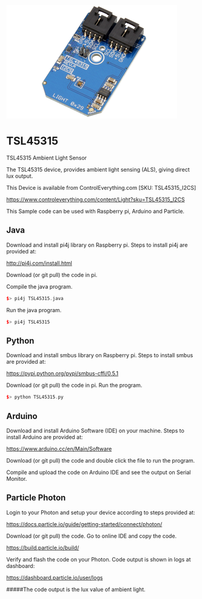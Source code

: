 [![TSL45315](TSL45315_I2CS.png)](https://www.controleverything.com/content/Light?sku=TSL45315_I2CS)
# TSL45315
TSL45315 Ambient Light Sensor

The TSL45315 device, provides ambient light sensing (ALS), giving direct lux output.

This Device is available from ControlEverything.com [SKU: TSL45315_I2CS]

https://www.controleverything.com/content/Light?sku=TSL45315_I2CS

This Sample code can be used with Raspberry pi, Arduino and Particle.

## Java
Download and install pi4j library on Raspberry pi. Steps to install pi4j are provided at:

http://pi4j.com/install.html

Download (or git pull) the code in pi.

Compile the java program.
```cpp
$> pi4j TSL45315.java
```

Run the java program.
```cpp
$> pi4j TSL45315
```

## Python
Download and install smbus library on Raspberry pi. Steps to install smbus are provided at:

https://pypi.python.org/pypi/smbus-cffi/0.5.1

Download (or git pull) the code in pi. Run the program.

```cpp
$> python TSL45315.py
```

## Arduino
Download and install Arduino Software (IDE) on your machine. Steps to install Arduino are provided at:

https://www.arduino.cc/en/Main/Software

Download (or git pull) the code and double click the file to run the program.

Compile and upload the code on Arduino IDE and see the output on Serial Monitor.


## Particle Photon

Login to your Photon and setup your device according to steps provided at:

https://docs.particle.io/guide/getting-started/connect/photon/

Download (or git pull) the code. Go to online IDE and copy the code.

https://build.particle.io/build/

Verify and flash the code on your Photon. Code output is shown in logs at dashboard:

https://dashboard.particle.io/user/logs

#####The code output is the lux value of ambient light.
